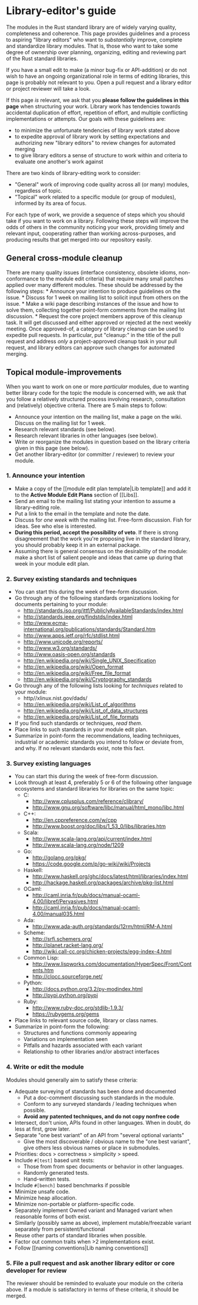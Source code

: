 # Library-editor's guide

The modules in the Rust standard library are of widely varying quality, completeness and coherence. This page provides guidelines and a process to aspiring "library editors" who want to _substantially_ improve, complete and standardize library modules. That is, those who want to take some degree of ownership over planning, organizing, editing and reviewing part of the Rust standard libraries.

If you have a small edit to make (a minor bug-fix or API-addition) or do not wish to have an ongoing organizational role in terms of editing libraries, this page is probably not relevant to you. Open a pull request and a library editor or project reviewer will take a look.

If this page _is_ relevant, we ask that you **please follow the guidelines in this page** when structuring your work. Library work has tendencies towards accidental duplication of effort, repetition of effort, and multiple conflicting implementations or attempts. Our goals with these guidelines are:
  - to minimize the unfortunate tendencies of library work stated above
  - to expedite approval of library work by setting expectations and authorizing new "library editors" to review changes for automated merging
  - to give library editors a sense of structure to work within and criteria to evaluate one another's work against

There are two kinds of library-editing work to consider:

  * "General" work of improving code quality across all (or many) modules, regardless of topic.
  * "Topical" work related to a specific module (or group of modules), informed by its area of focus.

For each type of work, we provide a sequence of steps which you should take if you want to work on a library. Following these steps will improve the odds of others in the community noticing your work, providing timely and relevant input, cooperating rather than working across-purposes, and producing results that get merged into our repository easily.

## General cross-module cleanup

There are many quality issues (interface consistency, obsolete idioms, non-conformance to the module edit criteria) that require many small patches applied over many different modules. These should  be addressed by the following steps:
    * Announce your intention to produce guidelines on the issue.
    * Discuss for 1 week on mailing list to solicit input from others on the issue.
    * Make a wiki page describing instances of the issue and how to solve them, collecting together point-form comments from the mailing list discussion.
    * Request the core project members approve of this cleanup task. It will get discussed and either approved or rejected at the next weekly meeting.
Once approved-of, a category of library cleanup can be used to expedite pull requests. In particular, put "cleanup:" in the title of the pull request and address _only_ a project-approved cleanup task in your pull request, and library editors can approve such changes for automated merging.

## Topical module-improvements

When you want to work on one or more _particular_ modules, due to wanting better library code for the topic the module is concerned with, we ask that you follow a relatively structured process involving research, consultation and (relatively) objective criteria. There are 5 main steps to follow:

  * Announce your intention on the mailing list, make a page on the wiki. Discuss on the mailing list for 1 week.
  * Research relevant standards (see below).
  * Research relevant libraries in other languages (see below).
  * Write or reorganize the modules in question based on the library criteria given in this page (see below).
  * Get another library-editor (or committer / reviewer) to review your module.

### 1. Announce your intention

  - Make a copy of the [[module edit plan template|Lib template]] and add it to the **Active Module Edit Plans** section of [[Libs]].
  - Send an email to the mailing list stating your intention to assume a library-editing role.
  - Put a link to the email in the template and note the date.
  - Discuss for _one week_ with the mailing list. Free-form discussion. Fish for ideas. See who else is interested.
  - **During this period, accept the possibility of veto**. If there is strong disagreement that the work you're proposing live in the standard library, you should probably keep it in an external package.
  - Assuming there is general consensus on the desirability of the module: make a short list of salient people and ideas that came up during that week in your module edit plan.

### 2. Survey existing standards and techniques

  - You can start this during the week of free-form discussion.
  - Go through any of the following standards organizations looking for documents pertaining to your module:
    - http://standards.iso.org/ittf/PubliclyAvailableStandards/index.html
    - http://standards.ieee.org/findstds/index.html
    - http://www.ecma-international.org/publications/standards/Standard.htm
    - http://www.apps.ietf.org/rfc/stdlist.html
    - http://www.unicode.org/reports/
    - http://www.w3.org/standards/
    - http://www.oasis-open.org/standards
    - http://en.wikipedia.org/wiki/Single_UNIX_Specification
    - http://en.wikipedia.org/wiki/Open_format
    - http://en.wikipedia.org/wiki/Free_file_format
    - http://en.wikipedia.org/wiki/Cryptography_standards
  - Go through any of the following lists looking for _techniques_ related to your module:
    - http//xlinux.nist.gov/dads/
    - http://en.wikipedia.org/wiki/List_of_algorithms
    - http://en.wikipedia.org/wiki/List_of_data_structures
    - http://en.wikipedia.org/wiki/List_of_file_formats
  - If you find such standards or techniques, _read them_.
  - Place links to such standards in your module edit plan.
  - Summarize in point-form the recommendations, leading techniques, industrial or academic standards you intend to follow or deviate from, and why. If no relevant standards exist, note this fact.

### 3. Survey existing languages

  - You can start this during the week of free-form discussion.
  - Look through at least 4, preferably 5 or 6 of the following other language ecosystems and standard libraries for libraries on the same topic:
    - C: 
      - http://www.cplusplus.com/reference/clibrary/
      - http://www.gnu.org/software/libc/manual/html_mono/libc.html
    - C++:
      - http://en.cppreference.com/w/cpp
      - http://www.boost.org/doc/libs/1_53_0/libs/libraries.htm
    - Scala:
      - http://www.scala-lang.org/api/current/index.html
      - http://www.scala-lang.org/node/1209
    - Go:
      - http://golang.org/pkg/
      - https://code.google.com/p/go-wiki/wiki/Projects
    - Haskell:
      - http://www.haskell.org/ghc/docs/latest/html/libraries/index.html
      - http://hackage.haskell.org/packages/archive/pkg-list.html
    - OCaml:
      - http://caml.inria.fr/pub/docs/manual-ocaml-4.00/libref/Pervasives.html
      - http://caml.inria.fr/pub/docs/manual-ocaml-4.00/manual035.html
    - Ada:
      - http://www.ada-auth.org/standards/12rm/html/RM-A.html
    - Scheme:
      - http://srfi.schemers.org/
      - http://planet.racket-lang.org/
      - http://wiki.call-cc.org/chicken-projects/egg-index-4.html
    - Common Lisp:
      - http://www.lispworks.com/documentation/HyperSpec/Front/Contents.htm
      - http://clocc.sourceforge.net/
    - Python:
      - http://docs.python.org/3.2/py-modindex.html
      - http://pypi.python.org/pypi
    - Ruby:
      - http://www.ruby-doc.org/stdlib-1.9.3/
      - https://rubygems.org/gems
  - Place links to relevant source code, library or class names.
  - Summarize in point-form the following:
    - Structures and functions commonly appearing
    - Variations on implementation seen
    - Pitfalls and hazards associated with each variant
    - Relationship to other libraries and/or abstract interfaces

### 4. Write or edit the module

Modules should generally aim to satisfy these criteria:
  - Adequate surveying of standards has been done and documented
    - Put a doc-comment discussing such standards in the module.
    - Conform to any surveyed standards / leading techniques when possible.
    - **Avoid any patented techniques, and do not copy nonfree code**
  - Intersect, don't union, APIs found in other languages. When in doubt, do less at first, grow later.
  - Separate "one best variant" of an API from "several optional variants"
    - Give the most discoverable / obvious name to the "one best variant", give others less obvious names or place in submodules.
  - Priorities: docs > correctness > simplicity > speed.
  - Include `#[test]` based unit tests:
    - Those from from spec documents or behavior in other languages.
    - Randomly generated tests.
    - Hand-written tests.
  - Include `#[bench]` based benchmarks if possible
  - Minimize unsafe code.
  - Minimize heap allocation.
  - Minimize non-portable or platform-specific code.
  - Separately implement Owned variant and Managed variant when reasonable forms of both exist.
  - Similarly (possibly same as above), implement mutable/freezable variant separately from persistent/functional
  - Reuse other parts of standard libraries when possible.
  - Factor out common traits when >2 implementations exist.
  - Follow [[naming conventions|Lib naming conventions]]

### 5. File a pull request and ask another library editor or core developer for review

The reviewer should be reminded to evaluate your module on the criteria above. If a module is satisfactory in terms of these criteria, it should be merged.
